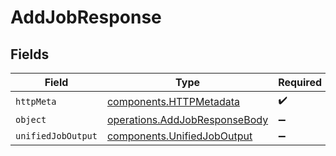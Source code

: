 # AddJobResponse


## Fields

| Field                                                                          | Type                                                                           | Required                                                                       | Description                                                                    |
| ------------------------------------------------------------------------------ | ------------------------------------------------------------------------------ | ------------------------------------------------------------------------------ | ------------------------------------------------------------------------------ |
| `httpMeta`                                                                     | [components.HTTPMetadata](../../models/components/httpmetadata.md)             | :heavy_check_mark:                                                             | N/A                                                                            |
| `object`                                                                       | [operations.AddJobResponseBody](../../models/operations/addjobresponsebody.md) | :heavy_minus_sign:                                                             | N/A                                                                            |
| `unifiedJobOutput`                                                             | [components.UnifiedJobOutput](../../models/components/unifiedjoboutput.md)     | :heavy_minus_sign:                                                             | N/A                                                                            |